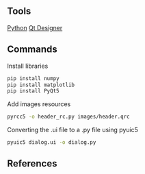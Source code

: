 ## Tools
[Python](https://www.python.org/downloads)
[Qt Designer](https://build-system.fman.io/qt-designer-download)

## Commands
Install libraries
```bash
pip install numpy
pip install matplotlib
pip install PyQt5
```

Add images resources
```bash
pyrcc5 -o header_rc.py images/header.qrc
```

Converting the .ui file to a .py file using pyuic5
```bash
pyuic5 dialog.ui -o dialog.py
```

## References
